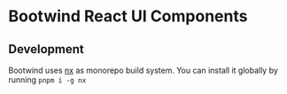 # Bootwind React UI Components

## Development

Bootwind uses [nx](https://github.com/nrwl/nx) as monorepo build system. You can install it globally by running `pnpm i -g nx`